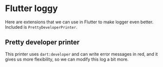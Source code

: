 # Flutter loggy

Here are extensions that we can use in Flutter to make logger even better.
Included is `PrettyDeveloperPrinter`.

## Pretty developer printer
This printer uses `dart:developer` and can write error messages in red, and it gives us more flexibility, so we can modify this log a bit more.